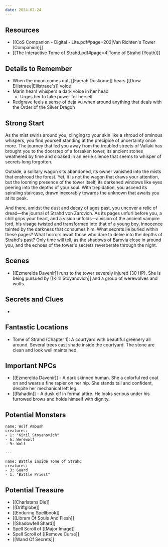 ```yaml
---
date: 2024-02-24
---
```

## Resources
- [[CoS Companion - Digital - Lite.pdf#page=202|Van Richten's Tower (Companion)]]
- [[The Interactive Tome of Strahd.pdf#page=4|Tome of Strahd (Youth)]]

## Details to Remember
- When the moon comes out, [[Faerah Duskrane]] hears [[Drow Eilistraee|Eilistraee's]] voice
- Marin hears whispers a dark voice in her head
	- Urges her to take power for herself
- Redgrave feels a sense of deja vu when around anything that deals with the Order of the Silver Dragon

## Strong Start  
As the mist swirls around you, clinging to your skin like a shroud of ominous whispers, you find yourself standing at the precipice of uncertainty once more. The journey that led you away from the troubled streets of Vallaki has brought you to the doorstep of a forsaken tower, its ancient stones weathered by time and cloaked in an eerie silence that seems to whisper of secrets long forgotten.

Outside, a solitary wagon sits abandoned, its owner vanished into the mists that enshroud the forest. Yet, it is not the wagon that draws your attention, but the looming presence of the tower itself, its darkened windows like eyes peering into the depths of your soul. With trepidation, you ascend its spiraling staircase, drawn inexorably towards the unknown that awaits you at its peak.

And there, amidst the dust and decay of ages past, you uncover a relic of dread—the journal of Strahd von Zarovich. As its pages unfurl before you, a chill grips your heart, and a vision unfolds—a vision of the ancient vampire lord, his visage twisted and transformed into that of a young boy, innocence tainted by the darkness that consumes him. What secrets lie buried within these pages? What horrors await those who dare to delve into the depths of Strahd's past? Only time will tell, as the shadows of Barovia close in around you, and the echoes of the tower's secrets reverberate through the night.

## Scenes  
- [[Ezmerelda Davenir]] runs to the tower severely injured (30 HP). She is being pursued by [[Kiril Stoyanovich]] and a group of werewolves and wolfs.

## Secrets and Clues  
- 

## Fantastic Locations  
- Tome of Strahd (Chapter 1): A courtyard with beautiful greenery all around. Several trees cast shade inside the courtyard. The stone are clean and look well maintained.

## Important NPCs  
- [[Ezmerelda Davenir]] - A dark skinned human. She a colorful red coat on and wears a fine rapier on her hip. She stands tall and confident, despite her mechanical left leg.
- [[Rahadin]] - A dusk elf in formal attire. He looks serious under his furrowed brows and holds himself with dignity.

## Potential Monsters
```encounter-table
name: Wolf Ambush
creatures:
- 1: "Kiril Stoyanovich"
- 6: Werewolf
- 9: Wolf

---

name: Battle inside Tome of Strahd
creatures:
- 3: Guard
- 1: "Battle Priest"
```

## Potential Treasure  
- [[Charlatans Die]] 
- [[Driftglobe]] 
- [[Enduring Spellbook]] 
- [[Libram Of Souls And Flesh]] 
- [[Shadowfell Shard]] 
- Spell Scroll of [[Major Image]] 
- Spell Scroll of [[Remove Curse]] 
- [[Wand Of Secrets]] 